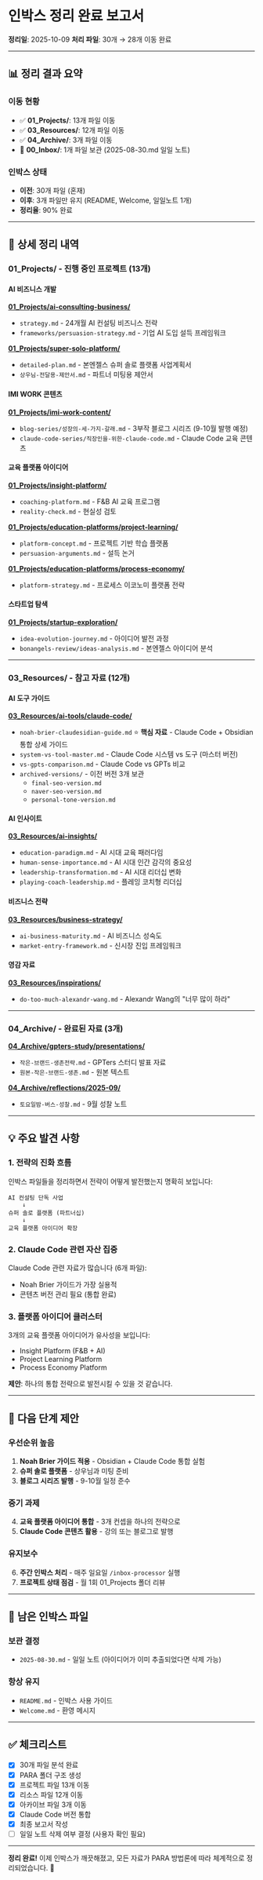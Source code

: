 # 인박스 정리 완료 보고서
**정리일**: 2025-10-09
**처리 파일**: 30개 → 28개 이동 완료

---

## 📊 정리 결과 요약

### 이동 현황
- ✅ **01_Projects/**: 13개 파일 이동
- ✅ **03_Resources/**: 12개 파일 이동
- ✅ **04_Archive/**: 3개 파일 이동
- 📝 **00_Inbox/**: 1개 파일 보관 (2025-08-30.md 일일 노트)

### 인박스 상태
- **이전**: 30개 파일 (혼재)
- **이후**: 3개 파일만 유지 (README, Welcome, 일일노트 1개)
- **정리율**: 90% 완료

---

## 📁 상세 정리 내역

### 01_Projects/ - 진행 중인 프로젝트 (13개)

#### AI 비즈니스 개발
**[01_Projects/ai-consulting-business/](01_Projects/ai-consulting-business/)**
- `strategy.md` - 24개월 AI 컨설팅 비즈니스 전략
- `frameworks/persuasion-strategy.md` - 기업 AI 도입 설득 프레임워크

**[01_Projects/super-solo-platform/](01_Projects/super-solo-platform/)**
- `detailed-plan.md` - 본엔젤스 슈퍼 솔로 플랫폼 사업계획서
- `상우님-전달용-제안서.md` - 파트너 미팅용 제안서

#### IMI WORK 콘텐츠
**[01_Projects/imi-work-content/](01_Projects/imi-work-content/)**
- `blog-series/성장의-세-가지-갈래.md` - 3부작 블로그 시리즈 (9-10월 발행 예정)
- `claude-code-series/직장인을-위한-claude-code.md` - Claude Code 교육 콘텐츠

#### 교육 플랫폼 아이디어
**[01_Projects/insight-platform/](01_Projects/insight-platform/)**
- `coaching-platform.md` - F&B AI 교육 프로그램
- `reality-check.md` - 현실성 검토

**[01_Projects/education-platforms/project-learning/](01_Projects/education-platforms/project-learning/)**
- `platform-concept.md` - 프로젝트 기반 학습 플랫폼
- `persuasion-arguments.md` - 설득 논거

**[01_Projects/education-platforms/process-economy/](01_Projects/education-platforms/process-economy/)**
- `platform-strategy.md` - 프로세스 이코노미 플랫폼 전략

#### 스타트업 탐색
**[01_Projects/startup-exploration/](01_Projects/startup-exploration/)**
- `idea-evolution-journey.md` - 아이디어 발전 과정
- `bonangels-review/ideas-analysis.md` - 본엔젤스 아이디어 분석

---

### 03_Resources/ - 참고 자료 (12개)

#### AI 도구 가이드
**[03_Resources/ai-tools/claude-code/](03_Resources/ai-tools/claude-code/)**
- `noah-brier-claudesidian-guide.md` ⭐ **핵심 자료** - Claude Code + Obsidian 통합 상세 가이드
- `system-vs-tool-master.md` - Claude Code 시스템 vs 도구 (마스터 버전)
- `vs-gpts-comparison.md` - Claude Code vs GPTs 비교
- `archived-versions/` - 이전 버전 3개 보관
  - `final-seo-version.md`
  - `naver-seo-version.md`
  - `personal-tone-version.md`

#### AI 인사이트
**[03_Resources/ai-insights/](03_Resources/ai-insights/)**
- `education-paradigm.md` - AI 시대 교육 패러다임
- `human-sense-importance.md` - AI 시대 인간 감각의 중요성
- `leadership-transformation.md` - AI 시대 리더십 변화
- `playing-coach-leadership.md` - 플레잉 코치형 리더십

#### 비즈니스 전략
**[03_Resources/business-strategy/](03_Resources/business-strategy/)**
- `ai-business-maturity.md` - AI 비즈니스 성숙도
- `market-entry-framework.md` - 신시장 진입 프레임워크

#### 영감 자료
**[03_Resources/inspirations/](03_Resources/inspirations/)**
- `do-too-much-alexandr-wang.md` - Alexandr Wang의 "너무 많이 하라"

---

### 04_Archive/ - 완료된 자료 (3개)

**[04_Archive/gpters-study/presentations/](04_Archive/gpters-study/presentations/)**
- `작은-브랜드-생존전략.md` - GPTers 스터디 발표 자료
- `원본-작은-브랜드-생존.md` - 원본 텍스트

**[04_Archive/reflections/2025-09/](04_Archive/reflections/2025-09/)**
- `토요일밤-버스-성찰.md` - 9월 성찰 노트

---

## 💡 주요 발견 사항

### 1. 전략의 진화 흐름
인박스 파일들을 정리하면서 전략이 어떻게 발전했는지 명확히 보입니다:

```
AI 컨설팅 단독 사업
    ↓
슈퍼 솔로 플랫폼 (파트너십)
    ↓
교육 플랫폼 아이디어 확장
```

### 2. Claude Code 관련 자산 집중
Claude Code 관련 자료가 많습니다 (6개 파일):
- Noah Brier 가이드가 가장 실용적
- 콘텐츠 버전 관리 필요 (통합 완료)

### 3. 플랫폼 아이디어 클러스터
3개의 교육 플랫폼 아이디어가 유사성을 보입니다:
- Insight Platform (F&B + AI)
- Project Learning Platform
- Process Economy Platform

**제안**: 하나의 통합 전략으로 발전시킬 수 있을 것 같습니다.

---

## 🎯 다음 단계 제안

### 우선순위 높음
1. **Noah Brier 가이드 적용** - Obsidian + Claude Code 통합 실험
2. **슈퍼 솔로 플랫폼** - 상우님과 미팅 준비
3. **블로그 시리즈 발행** - 9-10월 일정 준수

### 중기 과제
4. **교육 플랫폼 아이디어 통합** - 3개 컨셉을 하나의 전략으로
5. **Claude Code 콘텐츠 활용** - 강의 또는 블로그로 발행

### 유지보수
6. **주간 인박스 처리** - 매주 일요일 `/inbox-processor` 실행
7. **프로젝트 상태 점검** - 월 1회 01_Projects 폴더 리뷰

---

## 📝 남은 인박스 파일

### 보관 결정
- `2025-08-30.md` - 일일 노트 (아이디어가 이미 추출되었다면 삭제 가능)

### 항상 유지
- `README.md` - 인박스 사용 가이드
- `Welcome.md` - 환영 메시지

---

## ✅ 체크리스트

- [x] 30개 파일 분석 완료
- [x] PARA 폴더 구조 생성
- [x] 프로젝트 파일 13개 이동
- [x] 리소스 파일 12개 이동
- [x] 아카이브 파일 3개 이동
- [x] Claude Code 버전 통합
- [x] 최종 보고서 작성
- [ ] 일일 노트 삭제 여부 결정 (사용자 확인 필요)

---

**정리 완료!** 이제 인박스가 깨끗해졌고, 모든 자료가 PARA 방법론에 따라 체계적으로 정리되었습니다. 🎉
